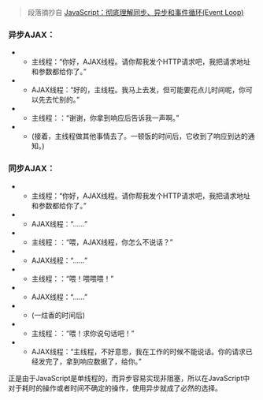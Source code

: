 > 段落摘抄自 [JavaScript：彻底理解同步、异步和事件循环(Event Loop)](https://segmentfault.com/a/1190000004322358) 

### 异步AJAX：  
* - 主线程：“你好，AJAX线程。请你帮我发个HTTP请求吧，我把请求地址和参数都给你了。”
* - AJAX线程：“好的，主线程。我马上去发，但可能要花点儿时间呢，你可以先去忙别的。”
* - 主线程：：“谢谢，你拿到响应后告诉我一声啊。”
* - (接着，主线程做其他事情去了。一顿饭的时间后，它收到了响应到达的通知。)

### 同步AJAX：
* - 主线程：“你好，AJAX线程。请你帮我发个HTTP请求吧，我把请求地址和参数都给你了。”
* - AJAX线程：“......”
* - 主线程：：“喂，AJAX线程，你怎么不说话？”
* - AJAX线程：“......”
* - 主线程：：“喂！喂喂喂！”
* - AJAX线程：“......”
* - (一炷香的时间后)
* - 主线程：：“喂！求你说句话吧！”
* - AJAX线程：“主线程，不好意思，我在工作的时候不能说话。你的请求已经发完了，拿到响应数据了，给你。”

正是由于JavaScript是单线程的，而异步容易实现非阻塞，所以在JavaScript中对于耗时的操作或者时间不确定的操作，使用异步就成了必然的选择。